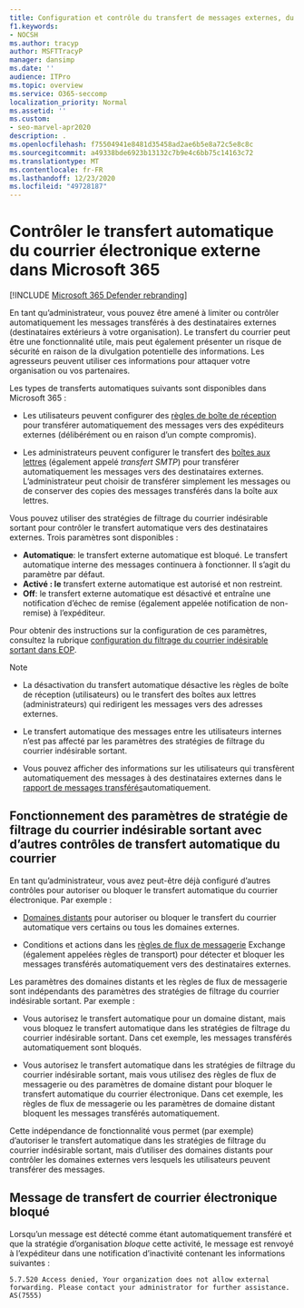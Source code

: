 ```yaml
---
title: Configuration et contrôle du transfert de messages externes, du transfert automatique, de l’accès 5.7.520 refusé, de la désactivation du transfert externe, votre administrateur a désactivé le transfert externe, stratégie anti-courrier indésirable sortant
f1.keywords:
- NOCSH
ms.author: tracyp
author: MSFTTracyP
manager: dansimp
ms.date: ''
audience: ITPro
ms.topic: overview
ms.service: O365-seccomp
localization_priority: Normal
ms.assetid: ''
ms.custom:
- seo-marvel-apr2020
description: .
ms.openlocfilehash: f75504941e8481d35458ad2ae6b5e8a72c5e8c8c
ms.sourcegitcommit: a49338bde6923b13132c7b9e4c6bb75c14163c72
ms.translationtype: MT
ms.contentlocale: fr-FR
ms.lasthandoff: 12/23/2020
ms.locfileid: "49728187"
---
```

# <a name="control-automatic-external-email-forwarding-in-microsoft-365"></a>Contrôler le transfert automatique du courrier électronique externe dans Microsoft 365

[!INCLUDE [Microsoft 365 Defender rebranding](../includes/microsoft-defender-for-office.md)]

En tant qu’administrateur, vous pouvez être amené à limiter ou contrôler automatiquement les messages transférés à des destinataires externes (destinataires extérieurs à votre organisation). Le transfert du courrier peut être une fonctionnalité utile, mais peut également présenter un risque de sécurité en raison de la divulgation potentielle des informations. Les agresseurs peuvent utiliser ces informations pour attaquer votre organisation ou vos partenaires.

Les types de transferts automatiques suivants sont disponibles dans Microsoft 365 :

- Les utilisateurs peuvent configurer des [règles de boîte de réception](https://support.microsoft.com/office/c24f5dea-9465-4df4-ad17-a50704d66c59) pour transférer automatiquement des messages vers des expéditeurs externes (délibérément ou en raison d’un compte compromis).

- Les administrateurs peuvent configurer le transfert des [boîtes aux lettres](https://docs.microsoft.com/exchange/recipients-in-exchange-online/manage-user-mailboxes/configure-email-forwarding) (également appelé _transfert SMTP_) pour transférer automatiquement les messages vers des destinataires externes. L’administrateur peut choisir de transférer simplement les messages ou de conserver des copies des messages transférés dans la boîte aux lettres.

Vous pouvez utiliser des stratégies de filtrage du courrier indésirable sortant pour contrôler le transfert automatique vers des destinataires externes. Trois paramètres sont disponibles :

- **Automatique**: le transfert externe automatique est bloqué. Le transfert automatique interne des messages continuera à fonctionner. Il s’agit du paramètre par défaut.
- **Activé : le** transfert externe automatique est autorisé et non restreint.
- **Off**: le transfert externe automatique est désactivé et entraîne une notification d’échec de remise (également appelée notification de non-remise) à l’expéditeur.

Pour obtenir des instructions sur la configuration de ces paramètres, consultez la rubrique [configuration du filtrage du courrier indésirable sortant dans EOP](configure-the-outbound-spam-policy.md).

> [!NOTE]
>
> - La désactivation du transfert automatique désactive les règles de boîte de réception (utilisateurs) ou le transfert des boîtes aux lettres (administrateurs) qui redirigent les messages vers des adresses externes.
>
> - Le transfert automatique des messages entre les utilisateurs internes n’est pas affecté par les paramètres des stratégies de filtrage du courrier indésirable sortant.
>
> - Vous pouvez afficher des informations sur les utilisateurs qui transfèrent automatiquement des messages à des destinataires externes dans le [rapport de messages transférés](mfi-auto-forwarded-messages-report.md)automatiquement.

## <a name="how-the-outbound-spam-filter-policy-settings-work-with-other-automatic-email-forwarding-controls"></a>Fonctionnement des paramètres de stratégie de filtrage du courrier indésirable sortant avec d’autres contrôles de transfert automatique du courrier

En tant qu’administrateur, vous avez peut-être déjà configuré d’autres contrôles pour autoriser ou bloquer le transfert automatique du courrier électronique. Par exemple :

- [Domaines distants](https://docs.microsoft.com/exchange/mail-flow-best-practices/remote-domains/remote-domains) pour autoriser ou bloquer le transfert du courrier automatique vers certains ou tous les domaines externes.

- Conditions et actions dans les [règles de flux de messagerie](https://docs.microsoft.com/exchange/security-and-compliance/mail-flow-rules/mail-flow-rules) Exchange (également appelées règles de transport) pour détecter et bloquer les messages transférés automatiquement vers des destinataires externes.

Les paramètres des domaines distants et les règles de flux de messagerie sont indépendants des paramètres des stratégies de filtrage du courrier indésirable sortant. Par exemple :

- Vous autorisez le transfert automatique pour un domaine distant, mais vous bloquez le transfert automatique dans les stratégies de filtrage du courrier indésirable sortant. Dans cet exemple, les messages transférés automatiquement sont bloqués.

- Vous autorisez le transfert automatique dans les stratégies de filtrage du courrier indésirable sortant, mais vous utilisez des règles de flux de messagerie ou des paramètres de domaine distant pour bloquer le transfert automatique du courrier électronique. Dans cet exemple, les règles de flux de messagerie ou les paramètres de domaine distant bloquent les messages transférés automatiquement.

Cette indépendance de fonctionnalité vous permet (par exemple) d’autoriser le transfert automatique dans les stratégies de filtrage du courrier indésirable sortant, mais d’utiliser des domaines distants pour contrôler les domaines externes vers lesquels les utilisateurs peuvent transférer des messages.

## <a name="the-blocked-email-forwarding-message"></a>Message de transfert de courrier électronique bloqué

Lorsqu’un message est détecté comme étant automatiquement transféré et que la stratégie d’organisation *bloque* cette activité, le message est renvoyé à l’expéditeur dans une notification d’inactivité contenant les informations suivantes :

`5.7.520 Access denied, Your organization does not allow external forwarding. Please contact your administrator for further assistance. AS(7555)`
